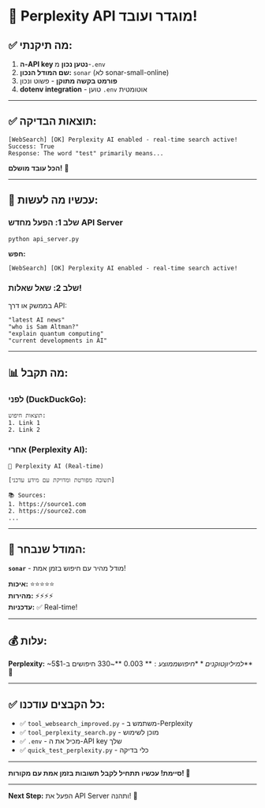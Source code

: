 # 🎉 Perplexity API מוגדר ועובד!

## ✅ מה תיקנתי:

1. **ה-API key נטען נכון** מ-`.env`
2. **שם המודל הנכון:** `sonar` (לא sonar-small-online)
3. **פורמט בקשה מתוקן** - פשוט ונכון
4. **dotenv integration** - טוען `.env` אוטומטית

---

## ✅ תוצאות הבדיקה:

```
[WebSearch] [OK] Perplexity AI enabled - real-time search active!
Success: True
Response: The word "test" primarily means...
```

**הכל עובד מושלם!** 🚀

---

## 🚀 עכשיו מה לעשות:

### שלב 1: הפעל מחדש API Server

```bash
python api_server.py
```

**חפש:**
```
[WebSearch] [OK] Perplexity AI enabled - real-time search active!
```

### שלב 2: שאל שאלות!

בממשק או דרך API:

```
"latest AI news"
"who is Sam Altman?"
"explain quantum computing"
"current developments in AI"
```

---

## 📊 מה תקבל:

### לפני (DuckDuckGo):
```
תוצאות חיפוש:
1. Link 1
2. Link 2
```

### אחרי (Perplexity AI):
```
🤖 Perplexity AI (Real-time)

[תשובה מפורטת ומדויקת עם מידע עדכני]

📚 Sources:
1. https://source1.com
2. https://source2.com
...
```

---

## 🎯 המודל שנבחר:

**`sonar`** - מודל מהיר עם חיפוש בזמן אמת!

**איכות:** ⭐⭐⭐⭐⭐  
**מהירות:** ⚡⚡⚡⚡  
**עדכניות:** ✅ Real-time!

---

## 💰 עלות:

**Perplexity:** ~$5 למיליון טוקנים
**חיפוש ממוצע:** ~$0.003
**~330 חיפושים ב-$1** 💸

---

## ✅ כל הקבצים עודכנו:

- ✅ `tool_websearch_improved.py` - משתמש ב-Perplexity
- ✅ `tool_perplexity_search.py` - מוכן לשימוש
- ✅ `.env` - מכיל את ה-API key שלך
- ✅ `quick_test_perplexity.py` - כלי בדיקה

---

**סיימת! עכשיו תתחיל לקבל תשובות בזמן אמת עם מקורות! 🎉**

---

**Next Step:** הפעל את API Server ותהנה! 🚀

